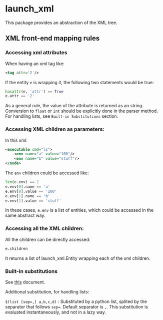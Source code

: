 # launch_xml

This package provides an abstraction of the XML tree.

## XML front-end mapping rules

### Accessing xml attributes

When having an xml tag like:

```xml
<tag attr='2'/>
```

If the entity `e` is wrapping it, the following two statements would be true:
```python
hasattr(e, 'attr') == True
e.attr == '2'
```

As a general rule, the value of the attribute is returned as an string.
Conversion to `float` or `int` should be explicitly done in the parser method.
For handling lists, see `Built-in Substitutions` section.

### Accessing XML children as parameters:

In this xml:

```xml
<executable cmd="ls">
    <env name="a" value="100"/>
    <env name="b" value="stuff"/>
</node>
```

The `env` children could be accessed like:

```python
len(e.env) == 2
e.env[0].name == 'a'
e.env[0].value == '100'
e.env[1].name == 'b'
e.env[1].value == 'stuff'
```

In these cases, `e.env` is a list of entities, which could be accessed in the same abstract way.

### Accessing all the XML children:

All the children can be directly accessed:

```python
e.children
```

It returns a list of launch_xml.Entity wrapping each of the xml children.

### Built-in substitutions

See [this](https://github.com/ros2/design/blob/d3a35d7ea201721892993e85e28a5a223cdaa001/articles/151_roslaunch_xml.md) document.

Additional substitution, for handling lists:

`$(list [sep=,] a,b,c,d)`
: Substituted by a python list, splited by the separator that follows `sep=`.
  Default separator is `,`.
  This substitution is evaluated instantaneously, and not in a lazy way.
